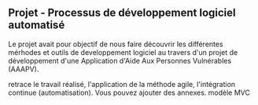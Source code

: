 ## Projet - Processus de développement logiciel automatisé

Le projet avait pour objectif de nous faire découvrir les différentes mérhodes et outils de developpement logiciel au travers d'un projet de développement d'une Application d'Aide Aux Personnes Vulnérables (AAAPV).



 retrace le travail réalisé, l'application de la méthode agile, l'intégration continue (automatisation). Vous pouvez ajouter des annexes.
modèle MVC

